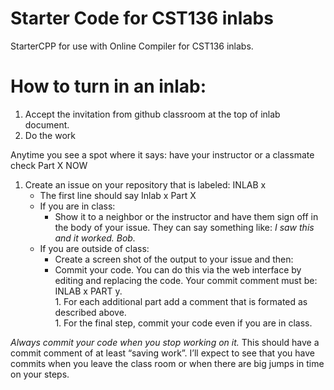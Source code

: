 # Starter Code for CST136 inlabs
StarterCPP for use with Online Compiler for CST136 inlabs.

# How to turn in an inlab:

1.	  Accept the invitation from github classroom at the top of inlab document.  
2.	  Do the work

Anytime you see a spot where it says:  have your instructor or a classmate check Part X NOW
   1. Create an issue on your repository that is labeled: INLAB x 
      * The first line should say Inlab x Part X
      * If you are in class:
         * Show it to a neighbor or the instructor and have them sign off in the body of your issue.  They can say something like:  _I saw this and it worked. Bob._
      * If you are outside of class:
         * Create a screen shot of the output to your issue and then:
         * Commit your code.  You can do this via the web interface by editing and replacing the code.  Your commit comment must be:  INLAB x PART y.  
    1.   For each additional part add a comment that is formated as described above.  
    1.	For the final step, commit your code even if you are in class.
    
_Always commit your code when you stop working on it._  This should have a commit comment of at least “saving work”.    I’ll expect to see that you have commits when you leave the class room or when there are big jumps in time on your steps.
